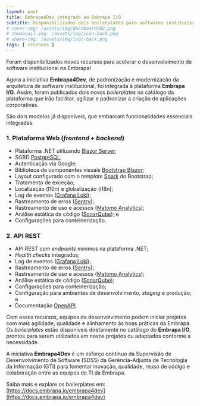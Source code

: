 ```yaml
---
layout: post
title: Embrapa4Dev integrado ao Embrapa I/O
subtitle: Disponibilizados dois boilerplates para softwares institucionais.
# cover-img: /assets/img/dashboard/02.png
# thumbnail-img: /assets/img/icon-back.png
# share-img: /assets/img/icon-back.png
tags: [ releases ]
---
```


Foram disponibilizados novos recursos para acelerar o desenvolvimento de software institucional na Embrapa!

Agora a iniciativa **Embrapa4Dev**, de padronização e modernização da arquitetura de software institucional, foi integrada à plataforma **Embrapa I/O**. Assim, foram publicados dois novos _boilerplates_ no catálogo da plataforma que irão facilitar, agilizar e padronizar a criação de aplicações corporativas.

São dois modelos já disponíveis, que embarcam funcionalidades essenciais integradas:

### 1. Plataforma Web (_frontend_ + _backend_)

- Plataforma .NET utilizando [Blazor Server](https://dotnet.microsoft.com/en-us/apps/aspnet/web-apps/blazor);
- SGBD [PostgreSQL](https://www.postgresql.org);
- Autenticação via Google;
- Biblioteca de componentes visuais [Bootstrap Blazor](https://docs.blazorbootstrap.com);
- Layout configurado com o _template_ [Spark](https://themes.getbootstrap.com/product/spark-admin-dashboard-template-reactjs/) do Bootstrap;
- Tratamento de exceção;
- Localização (l10n) e globalização (i18n);
- Log de eventos ([Grafana Loki](https://log.embrapa.io));
- Rastreamento de erros ([Sentry](https://bug.embrapa.io));
- Rastreamento de uso e acessos ([Matomo Analytics](https://hit.embrapa.io));
- Análise estática de código ([SonarQube](https://code.embrapa.io)); e
- Configurações para conteinerização.

### 2. API REST

- API REST com _endpoints_ mínimos na plataforma .NET;
- _Health checks_ integrados;
- Log de eventos ([Grafana Loki](https://log.embrapa.io));
- Rastreamento de erros ([Sentry](https://bug.embrapa.io));
- Rastreamento de uso e acessos ([Matomo Analytics](https://hit.embrapa.io));
- Análise estática de código ([SonarQube](https://code.embrapa.io));
- Configurações para conteinerização;
- Configuração para ambientes de desenvolvimento, _staging_ e produção; e
- Documentação [OpenAPI](https://swagger.io/specification/).

Com esses recursos, equipes de desenvolvimento podem iniciar projetos com mais agilidade, qualidade e alinhamento às boas práticas da Embrapa. Os _boilerplates_ estão disponíveis diretamente no catálogo do **Embrapa I/O**, prontos para serem utilizados em novos projetos ou adaptados conforme a necessidade.

A iniciativa **Embrapa4Dev** é um esforço contínuo da Supervisão de Desenvolvimento de Software (SDSS) da Gerência-Adjunta de Tecnologia da Informação (GTI) para fomentar inovação, qualidade, reuso de código e colaboração entre as equipes de TI da Embrapa.

Saiba mais e explore os boilerplates em: [https://docs.embrapa.io/embrapa4dev](https://docs.embrapa.io/embrapa4dev)
